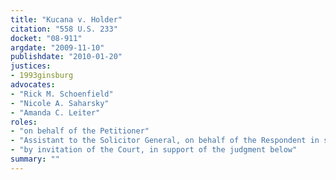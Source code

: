 ```yaml
---
title: "Kucana v. Holder"
citation: "558 U.S. 233"
docket: "08-911"
argdate: "2009-11-10"
publishdate: "2010-01-20"
justices:
- 1993ginsburg
advocates:
- "Rick M. Schoenfield"
- "Nicole A. Saharsky"
- "Amanda C. Leiter"
roles:
- "on behalf of the Petitioner"
- "Assistant to the Solicitor General, on behalf of the Respondent in support of the Petitioner"
- "by invitation of the Court, in support of the judgment below"
summary: ""
---
```


